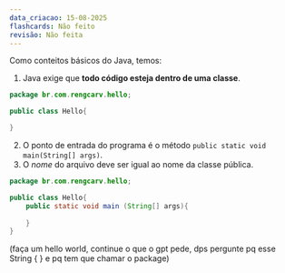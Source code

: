 ```yaml
---
data_criacao: 15-08-2025
flashcards: Não feito
revisão: Não feita
---
```

Como conteitos básicos do Java, temos:

1.  Java exige que **todo código esteja dentro de uma classe**.
```Java
package br.com.rengcarv.hello;

public class Hello{

}
```

2. O ponto de entrada do programa é o método `public static void main(String[] args)`.
3. O *nome* do arquivo deve ser igual ao nome da classe pública.
```Java
package br.com.rengcarv.hello;

public class Hello{
	public static void main (String[] args){
	
	}
}
```

(faça um hello world, continue o que o gpt pede, dps pergunte pq esse String { }  e pq tem que chamar o package)
